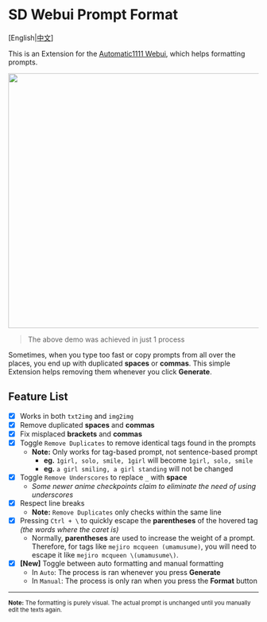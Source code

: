 ﻿# SD Webui Prompt Format
[English|[中文](README_ZH.md)]

This is an Extension for the [Automatic1111 Webui](https://github.com/AUTOMATIC1111/stable-diffusion-webui), which helps formatting prompts.

<p align="center"><img src="Demo.jpg" width=512></p>

> The above demo was achieved in just 1 process

Sometimes, when you type too fast or copy prompts from all over the places, you end up with duplicated **spaces** or **commas**. This simple Extension helps removing them whenever you click **Generate**.

## Feature List
- [x] Works in both `txt2img` and `img2img`
- [x] Remove duplicated **spaces** and **commas**
- [x] Fix misplaced **brackets** and **commas**
- [x] Toggle `Remove Duplicates` to remove identical tags found in the prompts
  - **Note:** Only works for tag-based prompt, not sentence-based prompt 
    - **eg.** `1girl, solo, smile, 1girl` will become `1girl, solo, smile`
    - **eg.** `a girl smiling, a girl standing` will not be changed
- [x] Toggle `Remove Underscores` to replace `_` with **space**
  - *Some newer anime checkpoints claim to eliminate the need of using underscores*
- [x] Respect line breaks
  - **Note:** `Remove Duplicates` only checks within the same line
- [x] Pressing `Ctrl + \` to quickly escape the **parentheses** of the hovered tag *(the words where the caret is)*
  - Normally, **parentheses** are used to increase the weight of a prompt. Therefore, for tags like `mejiro mcqueen (umamusume)`, you will need to escape it like `mejiro mcqueen \(umamusume\)`.
- [X] **[New]** Toggle between auto formatting and manual formatting
  - In `Auto`: The process is ran whenever you press **Generate**
  - In `Manual`: The process is only ran when you press the **Format** button

<hr>

<sup><b>Note:</b> The formatting is purely visual. The actual prompt is unchanged until you manually edit the texts again.</sup>